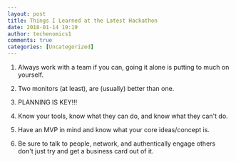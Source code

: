 ```yaml
---
layout: post
title: Things I Learned at the Latest Hackathon
date: 2018-01-14 19:19
author: techenomics1
comments: true
categories: [Uncategorized]
---
```


1.  Always work with a team if you can, going it alone is putting to much on yourself.  

2.  Two monitors (at least), are (usually) better than one. 

3.  PLANNING IS KEY!!!

4.  Know your tools, know what they can do, and know what they can't do.  

5.  Have an MVP in mind and know what your core ideas/concept is.  

6.  Be sure to talk to people, network, and authentically engage others don't just try and get a business card out of it.


